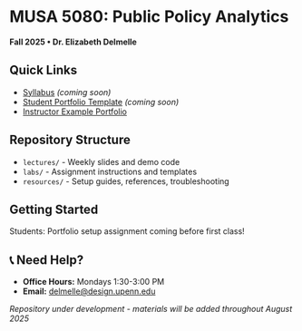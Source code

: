 # MUSA 5080: Public Policy Analytics
**Fall 2025 • Dr. Elizabeth Delmelle**

## Quick Links
- [Syllabus](https://yourusername.github.io/MUSA-5080-Fall-2025/) *(coming soon)*
- [Student Portfolio Template](https://github.com/MUSA-5080-Fall-2025/student-portfolio-template) *(coming soon)*
- [Instructor Example Portfolio](https://ecdelmelle.github.io/MUSA-5080-instructor-portfolio/)

## Repository Structure
- `lectures/` - Weekly slides and demo code
- `labs/` - Assignment instructions and templates  
- `resources/` - Setup guides, references, troubleshooting

## Getting Started
Students: Portfolio setup assignment coming before first class!

## 📞 Need Help?
- **Office Hours:** Mondays 1:30-3:00 PM
- **Email:** delmelle@design.upenn.edu

*Repository under development - materials will be added throughout August 2025*
